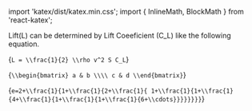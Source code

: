 

import 'katex/dist/katex.min.css';
import { InlineMath, BlockMath } from 'react-katex';

Lift(<InlineMath>L</InlineMath>) can be determined by Lift Coeeficient (<InlineMath>C_L</InlineMath>) like the following equation.

<BlockMath>{`
    L = \\frac{1}{2} \\rho v^2 S C_L
`}</BlockMath>


<BlockMath>{`
    \\begin{bmatrix}
        a & b \\\\
        c & d
    \\end{bmatrix}
`}</BlockMath>


<BlockMath>{`
e=2+\\frac{1}{1+\\frac{1}{2+\\frac{1}{ 1+\\frac{1}{1+\\frac{1}{4+\\frac{1}{1+\\frac{1}{1+\\frac{1}{6+\\cdots}}}}}}}}
`}</BlockMath>